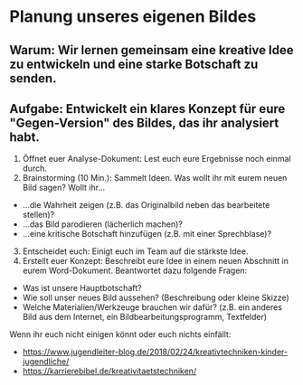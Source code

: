 # Planung unseres eigenen Bildes

## Warum: Wir lernen gemeinsam eine kreative Idee zu entwickeln und eine starke Botschaft zu senden.

## Aufgabe: Entwickelt ein klares Konzept für eure "Gegen-Version" des Bildes, das ihr analysiert habt.

1. Öffnet euer Analyse-Dokument: Lest euch eure Ergebnisse noch einmal durch.
2. Brainstorming (10 Min.): Sammelt Ideen. Was wollt ihr mit eurem neuen Bild sagen? Wollt ihr...
* ...die Wahrheit zeigen (z.B. das Originalbild neben das bearbeitete stellen)?
* ...das Bild parodieren (lächerlich machen)?
* ...eine kritische Botschaft hinzufügen (z.B. mit einer Sprechblase)?
3. Entscheidet euch: Einigt euch im Team auf die stärkste Idee.
4. Erstellt euer Konzept: Beschreibt eure Idee in einem neuen Abschnitt in eurem Word-Dokument. Beantwortet dazu folgende Fragen:
* Was ist unsere Hauptbotschaft?
* Wie soll unser neues Bild aussehen? (Beschreibung oder kleine Skizze)
* Welche Materialien/Werkzeuge brauchen wir dafür? (z.B. ein anderes Bild aus dem Internet, ein Bildbearbeitungsprogramm, Textfelder)

Wenn ihr euch nicht einigen könnt oder euch nichts einfällt:
* https://www.jugendleiter-blog.de/2018/02/24/kreativtechniken-kinder-jugendliche/
* https://karrierebibel.de/kreativitaetstechniken/
